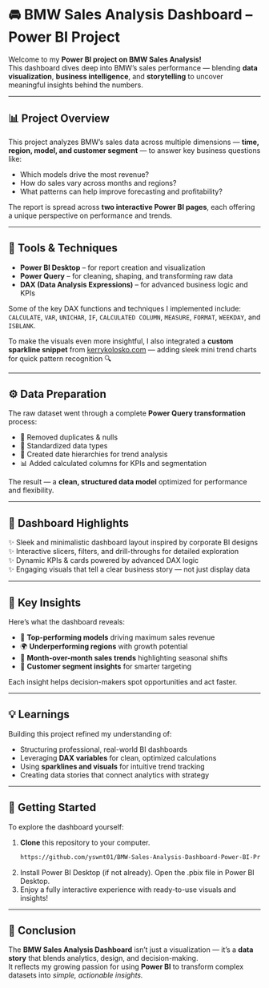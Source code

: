 # 🚘 BMW Sales Analysis Dashboard – Power BI Project  

Welcome to my **Power BI project on BMW Sales Analysis!**  
This dashboard dives deep into BMW’s sales performance — blending **data visualization**, **business intelligence**, and **storytelling** to uncover meaningful insights behind the numbers.  

---

## 📊 Project Overview  

This project analyzes BMW’s sales data across multiple dimensions — **time, region, model, and customer segment** — to answer key business questions like:  
- Which models drive the most revenue?  
- How do sales vary across months and regions?  
- What patterns can help improve forecasting and profitability?  

The report is spread across **two interactive Power BI pages**, each offering a unique perspective on performance and trends.  

---

## 🧩 Tools & Techniques  

- **Power BI Desktop** – for report creation and visualization  
- **Power Query** – for cleaning, shaping, and transforming raw data  
- **DAX (Data Analysis Expressions)** – for advanced business logic and KPIs  

Some of the key DAX functions and techniques I implemented include:  
`CALCULATE`, `VAR`, `UNICHAR`, `IF`, `CALCULATED COLUMN`, `MEASURE`, `FORMAT`, `WEEKDAY`, and `ISBLANK`.  

To make the visuals even more insightful, I also integrated a **custom sparkline snippet** from [kerrykolosko.com](https://kerrykolosko.com) — adding sleek mini trend charts for quick pattern recognition 🔍  

---

## ⚙️ Data Preparation  

The raw dataset went through a complete **Power Query transformation** process:  
- 🧹 Removed duplicates & nulls  
- 🔢 Standardized data types  
- 📅 Created date hierarchies for trend analysis  
- 📊 Added calculated columns for KPIs and segmentation  

The result — a **clean, structured data model** optimized for performance and flexibility.  

---

## 🌟 Dashboard Highlights  

✨ Sleek and minimalistic dashboard layout inspired by corporate BI designs  
✨ Interactive slicers, filters, and drill-throughs for detailed exploration  
✨ Dynamic KPIs & cards powered by advanced DAX logic  
✨ Engaging visuals that tell a clear business story — not just display data  

---

## 🧠 Key Insights  

Here’s what the dashboard reveals:  
- 🚗 **Top-performing models** driving maximum sales revenue  
- 🌍 **Underperforming regions** with growth potential  
- 📆 **Month-over-month sales trends** highlighting seasonal shifts  
- 👥 **Customer segment insights** for smarter targeting  

Each insight helps decision-makers spot opportunities and act faster.  

---

## 💡 Learnings  

Building this project refined my understanding of:  
- Structuring professional, real-world BI dashboards  
- Leveraging **DAX variables** for clean, optimized calculations  
- Using **sparklines and visuals** for intuitive trend tracking  
- Creating data stories that connect analytics with strategy  


---

## 🚀 Getting Started  

To explore the dashboard yourself:  

1. **Clone** this repository to your computer.  
   ```bash
   https://github.com/yswnt01/BMW-Sales-Analysis-Dashboard-Power-BI-Project/blob/main/BMW%20Sales%20Dashboard.pbix
2.  Install Power BI Desktop (if not already).
Open the .pbix file in Power BI Desktop.
3. Enjoy a fully interactive experience with ready-to-use visuals and insights!

---

## 🚀 Conclusion  

The **BMW Sales Analysis Dashboard** isn’t just a visualization — it’s a **data story** that blends analytics, design, and decision-making.  
It reflects my growing passion for using **Power BI** to transform complex datasets into *simple, actionable insights.*
